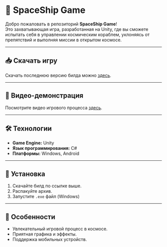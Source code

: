 # 🚀 SpaceShip Game

Добро пожаловать в репозиторий **SpaceShip Game**!  
Это захватывающая игра, разработанная на Unity, где вы сможете испытать себя в управлении космическим кораблем, уклоняясь от препятствий и выполняя миссии в открытом космосе.  

---

## 📥 Скачать игру
Скачать последнюю версию билда можно [здесь](https://drive.google.com/file/d/16jYUrS-aJEcE1jZXVOiZN-6WAELSH8t8/view?usp=sharing).  

---

## 🎥 Видео-демонстрация
Посмотрите видео игрового процесса [здесь](https://vimeo.com/manage/videos/1040568644).  

---

## 🛠️ Технологии
- **Game Engine:** Unity  
- **Язык программирования:** C#  
- **Платформы:** Windows, Android  

---

## 📑 Установка
1. Скачайте билд по ссылке выше.
2. Распакуйте архив.
3. Запустите `.exe` файл (Windows)
---

## 🌟 Особенности
- Увлекательный игровой процесс в космосе.
- Приятная графика и эффекты.
- Поддержка мобильных устройств.  
